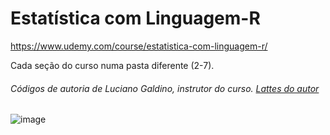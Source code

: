 # Estatística com Linguagem-R

https://www.udemy.com/course/estatistica-com-linguagem-r/

Cada seção do curso numa pasta diferente (2-7).

<h6>Códigos de autoria de Luciano Galdino, instrutor do curso. 
  <a href="http://lattes.cnpq.br/1964290408536126">Lattes do autor</a></h6>

![image](https://user-images.githubusercontent.com/25599308/233772489-d43fbd02-b92c-41d6-b675-7445f93dc192.png)
